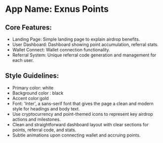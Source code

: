 # **App Name**: Exnus Points

## Core Features:

- Landing Page: Simple landing page to explain airdrop benefits.
- User Dashboard: Dashboard showing point accumulation, referral stats.
- Wallet Connect: Wallet connection functionality.
- Referral System: Unique referral code generation and management for each user.

## Style Guidelines:

- Primary color: white
- Background color : black
- Accent color:gold
- Font: 'Inter', a sans-serif font that gives the page a clean and modern style for headings and body text.
- Use cryptocurrency and point-themed icons to represent key airdrop actions and milestones.
- Clean and straightforward dashboard layout with clear sections for points, referral code, and stats.
- Subtle animations upon connecting wallet and accruing points.